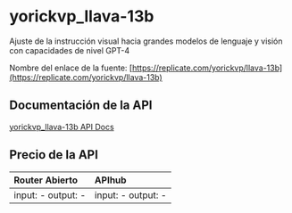 # yorickvp_llava-13b

Ajuste de la instrucción visual hacia grandes modelos de lenguaje y visión con capacidades de nivel GPT-4

Nombre del enlace de la fuente: [https://replicate.com/yorickvp/llava-13b](https://replicate.com/yorickvp/llava-13b)

## Documentación de la API

[yorickvp_llava-13b API Docs](../apis/es/yorickvp_llava-13b.md)

## Precio de la API

| Router Abierto | APIhub |
|:---|:---|
| input: - output: - | input: - output: - |
